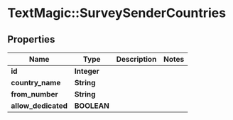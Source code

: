 # TextMagic::SurveySenderCountries

## Properties
Name | Type | Description | Notes
------------ | ------------- | ------------- | -------------
**id** | **Integer** |  | 
**country_name** | **String** |  | 
**from_number** | **String** |  | 
**allow_dedicated** | **BOOLEAN** |  | 


